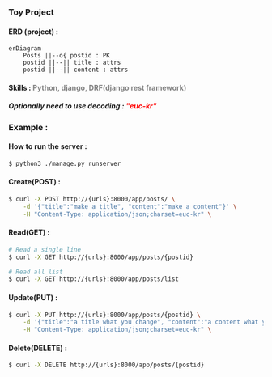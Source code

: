 ### Toy Project

#### ERD (project) : 
```mermaid
erDiagram
    Posts ||--o{ postid : PK
    postid ||--|| title : attrs
    postid ||--|| content : attrs

```
#### Skills : <span style='color:gray'>Python, django, DRF(django rest framework)</span>


##### Optionally need to use decoding : <span style='color:red'>"euc-kr"</span>


### Example :
#### How to run the server :
```sh
$ python3 ./manage.py runserver
```

#### Create(POST) :
```sh
$ curl -X POST http://{urls}:8000/app/posts/ \
    -d '{"title":"make a title", "content":"make a content"}' \
    -H "Content-Type: application/json;charset=euc-kr" \
```

#### Read(GET) :
```sh
# Read a single line
$ curl -X GET http://{urls}:8000/app/posts/{postid}

# Read all list
$ curl -X GET http://{urls}:8000/app/posts/list
```


#### Update(PUT) :
```sh
$ curl -X PUT http://{urls}:8000/app/posts/{postid} \
    -d '{"title":"a title what you change", "content":"a content what you change"}' \
    -H "Content-Type: application/json;charset=euc-kr" \
```

#### Delete(DELETE) :
```sh
$ curl -X DELETE http://{urls}:8000/app/posts/{postid}
```